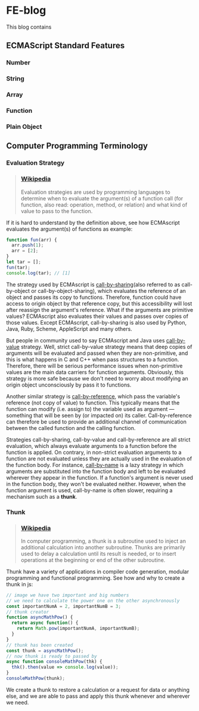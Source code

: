 # FE-blog

This blog contains 

## ECMAScript Standard Features
### Number
### String
### Array
### Function
### Plain Object

## Computer Programming Terminology
### Evaluation Strategy
> ### [Wikipedia](https://en.wikipedia.org/wiki/Evaluation_strategy)
> Evaluation strategies are used by programming languages to determine when to evaluate the argument(s) of a function call (for function, also read: operation, method, or relation) and what kind of value to pass to the function. 

If it is hard to understand by the definition above, see how ECMAscript evaluates the argument(s) of functions as example:
```javascript
function fun(arr) {
  arr.push(1);
  arr = [2];
}
let tar = [];
fun(tar);
console.log(tar); // [1]
```
The strategy used by ECMAscript is [call-by-sharing](https://en.wikipedia.org/wiki/Evaluation_strategy#Call_by_sharing)(also referred to as call-by-object or call-by-object-sharing), which evaluates the reference of an object and passes its copy to functions. Therefore, function could have access to origin object by that reference copy, but this accessibility will lost after reassign the argument's reference. What if the arguments are primitive values? ECMAscript also evaluates their values and passes over copies of those values. Except ECMAscript, call-by-sharing is also used by Python, Java, Ruby, Scheme, AppleScript and many others.

But people in community used to say ECMAscript and Java uses [call-by-value](https://en.wikipedia.org/wiki/Evaluation_strategy#Call_by_value) strategy. Well, strict call-by-value strategy means that deep copies of arguments will be evaluated and passed when they are non-primitive, and this is what happens in C and C++ when pass structures to a function. Therefore, there will be serious performance issues when non-primitive values are the main data carriers for function arguments. Obviously, this strategy is more safe because we don't need to worry about modifying an origin object unconsciously by pass it to functions.

Another similar strategy is [call-by-reference](https://en.wikipedia.org/wiki/Evaluation_strategy#Call_by_reference), which pass the variable's reference (not copy of value) to function. This typically means that the function can modify (i.e. assign to) the variable used as argument — something that will be seen by (or impacted on) its caller. Call-by-reference can therefore be used to provide an additional channel of communication between the called function and the calling function.

Strategies call-by-sharing, call-by-value and call-by-reference are all strict evaluation, which always evaluate arguments to a function before the function is applied. On contrary, in non-strict evaluation arguments to a function are not evaluated unless they are actually used in the evaluation of the function body. For instance, [call-by-name](https://en.wikipedia.org/wiki/Evaluation_strategy#Call_by_name) is a lazy strategy in which arguments are substituted into the function body and left to be evaluated wherever they appear in the function. If a function's argument is never used in the function body, they won't be evaluated neither. However, when the function argument is used, call-by-name is often slower, requiring a mechanism such as a **thunk**. 

### Thunk
> ### [Wikipedia](https://en.wikipedia.org/wiki/Thunk)
> In computer programming, a thunk is a subroutine used to inject an additional calculation into another subroutine. Thunks are primarily used to delay a calculation until its result is needed, or to insert operations at the beginning or end of the other subroutine. 

Thunk have a variety of applications in compiler code generation, modular programming and functional programming. See how and why to create a thunk in js:
```javascript
// image we have two important and big numbers
// we need to calculate the power one on the other asynchronously
const importantNumA = 2, importantNumB = 3;
// thunk creator
function asyncMathPow() {
  return async function() {
    return Math.pow(importantNumA, importantNumB);
  }
}
// thunk has been created
const thunk = asyncMathPow();
// now thunk is ready to passed by
async function consoleMathPow(thk) {
  thk().then(value => console.log(value));
}
consoleMathPow(thunk);
```

We create a thunk to restore a calculation or a request for data or anything else, and we are able to pass and apply this thunk whenever and wherever we need.
